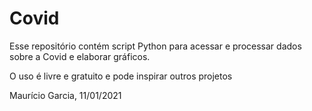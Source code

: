 # Covid

Esse repositório contém script Python para acessar e processar dados sobre a Covid e elaborar gráficos.

O uso é livre e gratuito e pode inspirar outros projetos

Maurício Garcia, 11/01/2021
